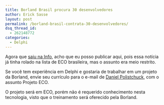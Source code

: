 ```yaml
---
title: Borland Brasil procura 30 desenvolvedores
author: Erick Sasse
layout: post
permalink: /borland-brasil-contrata-30-desenvolvedores/
dsq_thread_id:
  - 262148772
categories:
  - Delphi
---
```

Agora que [saiu na Info][1], acho que eu posso publicar aqui, pois essa notícia já tinha rolado na lista de ECO brasileira, mas o assunto era meio restrito.

Se você tem experiência em Delphi e gostaria de trabalhar em um projeto da Borland, envie seu currículo para o e-mail de [Daniel Polistchuck][2], com o assunto Projeto ECO.

O projeto será em ECO, porém não é requerido conhecimento nesta tecnologia, visto que o treinamento será oferecido pela Borland.

 [1]: http://info.abril.com.br/aberto/infonews/032006/30032006-2.shl
 [2]: mailto:dpolistchuck@borland.com